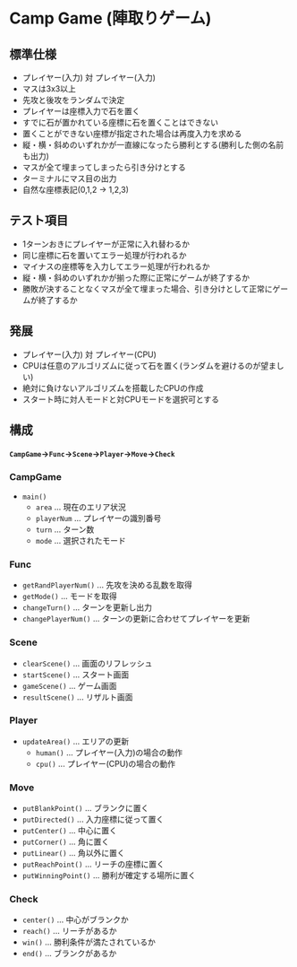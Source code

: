 # Camp Game (陣取りゲーム)

## 標準仕様
- プレイヤー(入力) 対 プレイヤー(入力)
- マスは3x3以上　
- 先攻と後攻をランダムで決定
- プレイヤーは座標入力で石を置く
- すでに石が置かれている座標に石を置くことはできない
- 置くことができない座標が指定された場合は再度入力を求める
- 縦・横・斜めのいずれかが一直線になったら勝利とする(勝利した側の名前も出力)
- マスが全て埋まってしまったら引き分けとする
- ターミナルにマス目の出力
- 自然な座標表記(0,1,2 -> 1,2,3)

## テスト項目
- 1ターンおきにプレイヤーが正常に入れ替わるか
- 同じ座標に石を置いてエラー処理が行われるか
- マイナスの座標等を入力してエラー処理が行われるか
- 縦・横・斜めのいずれかが揃った際に正常にゲームが終了するか
- 勝敗が決することなくマスが全て埋まった場合、引き分けとして正常にゲームが終了するか

## 発展
- プレイヤー(入力) 対 プレイヤー(CPU)
- CPUは任意のアルゴリズムに従って石を置く(ランダムを避けるのが望ましい)
- 絶対に負けないアルゴリズムを搭載したCPUの作成
- スタート時に対人モードと対CPUモードを選択可とする

## 構成
#### `CampGame`->`Func`->`Scene`->`Player`->`Move`->`Check`

### CampGame
- `main()`
  - `area` ... 現在のエリア状況
  - `playerNum` ... プレイヤーの識別番号
  - `turn` ... ターン数
  - `mode` ... 選択されたモード

### Func
- `getRandPlayerNum()` ... 先攻を決める乱数を取得
- `getMode()` ... モードを取得
- `changeTurn()` ... ターンを更新し出力
- `changePlayerNum()` ... ターンの更新に合わせてプレイヤーを更新

### Scene
- `clearScene()` ... 画面のリフレッシュ
- `startScene()` ... スタート画面
- `gameScene()` ... ゲーム画面
- `resultScene()` ... リザルト画面

### Player
- `updateArea()` ... エリアの更新
  - `human()` ... プレイヤー(入力)の場合の動作
  - `cpu()` ... プレイヤー(CPU)の場合の動作

### Move
- `putBlankPoint()` ... ブランクに置く
- `putDirected()` ... 入力座標に従って置く
- `putCenter()` ... 中心に置く
- `putCorner()` ... 角に置く
- `putLinear()` ... 角以外に置く
- `putReachPoint()` ... リーチの座標に置く
- `putWinningPoint()` ... 勝利が確定する場所に置く

### Check
- `center()` ... 中心がブランクか
- `reach()` ... リーチがあるか
- `win()` ... 勝利条件が満たされているか
- `end()` ... ブランクがあるか
